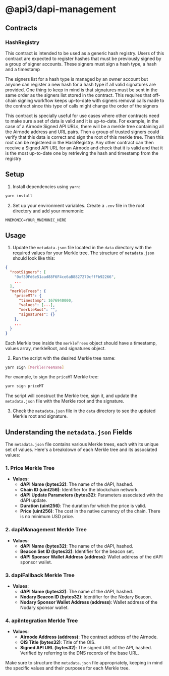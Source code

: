 # @api3/dapi-management

## Contracts

### HashRegistry

This contract is intended to be used as a generic hash registry. Users of this contract are expected to register hashes that must be previously signed by a group of signer accounts. These signers must sign a hash type, a hash and a timestamp

The signers list for a hash type is managed by an owner account but anyone can register a new hash for a hash type if all valid signatures are provided. One thing to keep in mind is that signatures must be sent in the same order as the signers list stored in the contract. This requires that off-chain signing workflow keeps up-to-date with signers removal calls made to the contract since this type of calls might change the order of the signers

This contract is specially useful for use cases where other contracts need to make sure a set of data is valid and it is up-to-date. For example, in the case of a Airnode Signed API URLs, there will be a merkle tree containing all the Airnode address and URL pairs. Then a group of trusted signers could verify that this data is correct and sign the root of this merkle tree. Then this root can be registered in the HashRegistry. Any other contract can then receive a Signed API URL for an Airnode and check that it is valid and that it is the most up-to-date one by retrieving the hash and timestamp from the registry

## Setup

1. Install dependencies using `yarn`:

```bash
yarn install
```

2. Set up your environment variables. Create a `.env` file in the root directory and add your mnemonic:

```
MNEMONIC=YOUR_MNEMONIC_HERE
```

## Usage

1. Update the `metadata.json` file located in the `data` directory with the required values for your Merkle tree. The structure of `metadata.json` should look like this:

```json
{
  "rootSigners": [
    "0xf39Fd6e51aad88F6F4ce6aB8827279cffFb92266",
    ...
  ],
  "merkleTrees": {
    "priceMT": {
      "timestamp": 1676940000,
      "values": [...],
      "merkleRoot": "",
      "signatures": {}
    },
    ...
  }
}
```

Each Merkle tree inside the `merkleTrees` object should have a timestamp, values array, merkleRoot, and signatures object.

2. Run the script with the desired Merkle tree name:

```bash
yarn sign [MerkleTreeName]
```

For example, to sign the `priceMT` Merkle tree:

```bash
yarn sign priceMT
```

The script will construct the Merkle tree, sign it, and update the `metadata.json` file with the Merkle root and the signature.

3. Check the `metadata.json` file in the `data` directory to see the updated Merkle root and signature.

## Understanding the `metadata.json` Fields

The `metadata.json` file contains various Merkle trees, each with its unique set of values. Here's a breakdown of each Merkle tree and its associated values:

### 1. Price Merkle Tree

- **Values**:
  - **dAPI Name (bytes32)**: The name of the dAPI, hashed.
  - **Chain ID (uint256)**: Identifier for the blockchain network.
  - **dAPI Update Parameters (bytes32)**: Parameters associated with the dAPI update.
  - **Duration (uint256)**: The duration for which the price is valid.
  - **Price (uint256)**: The cost in the native currency of the chain. There is no minimum USD price.

### 2. dapiManagement Merkle Tree

- **Values**:
  - **dAPI Name (bytes32)**: The name of the dAPI, hashed.
  - **Beacon Set ID (bytes32)**: Identifier for the beacon set.
  - **dAPI Sponsor Wallet Address (address)**: Wallet address of the dAPI sponsor wallet.

### 3. dapiFallback Merkle Tree

- **Values**:
  - **dAPI Name (bytes32)**: The name of the dAPI, hashed.
  - **Nodary Beacon ID (bytes32)**: Identifier for the Nodary Beacon.
  - **Nodary Sponsor Wallet Address (address)**: Wallet address of the Nodary sponsor wallet.

### 4. apiIntegration Merkle Tree

- **Values**:
  - **Airnode Address (address)**: The contract address of the Airnode.
  - **OIS Title (bytes32)**: Title of the OIS.
  - **Signed API URL (bytes32)**: The signed URL of the API, hashed. Verified by referring to the DNS records of the base URL.

Make sure to structure the `metadata.json` file appropriately, keeping in mind the specific values and their purposes for each Merkle tree.

